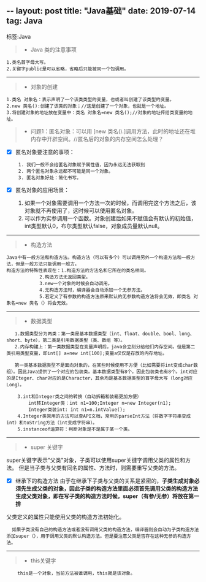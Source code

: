 ﻿--
layout: post
title: "Java基础"
date: 2019-07-14   
tag: Java 
---

标签:Java
> * Java 类的注意事项

	1.类名首字母大写。
	2.关键字public是可以省略，省略后只能被同一个包调用。


----------


	
	
> * 对象的创建

	1.类名 对象名：表示声明了一个该类类型的变量，也或者叫创建了该类型的变量。
	2.new 类名():创建了该类的对象；//这是创建了一个对象，也就是一个地址。
	3.将创建对象的地址放在变量中：类名 对象名=new 类名();//对象的地址传给类变量的地址。
	
> * 问题1：匿名对象：可以用 [new 类名().]调用方法，此时的地址还在堆内存中开辟空间。//匿名后的对象的内存空间怎么处理？

- [x]  匿名对象要注意的事项：
    
	    1. 我们一般不会给匿名对象赋予属性值，因为永远无法获取到
		2. 两个匿名对象永远都不可能是同一个对象。
		3. 匿名对象好处：简化书写。

- [x]	匿名对象的应用场景：

	1. 如果一个对象需要调用一个方法一次的时候，而调用完这个方法之后，该对象就不再使用了，这时候可以使用匿名对象。
	2. 可以作为实参调用一个函数。对象创建后如果不赋值会有默认的初始值，int类型默认0，布尔类型默认false，对象成员量默认null。

----------	   
> * 构造方法

 	Java中有一般方法和构造方法。构造方法（可以有多个）可以调用另外一个构造方法和一般方法，但是一般方法只能调用一般方。
	构造方法的特殊性表现在：1.构造方法的方法名和它所在的类名相同。
				2.构造方法无返回类型。
				3.new一个对象的时候会自动调用。
				4.无构造方法时，编译器会自动添加一个无参方法。
				5.若定义了有参数的构造方法原来默认的无参数构造方法将会无效，即类名 对象名=new 类名（）将会无效。


----------


> * 数据类型

 	   1.数据类型分为两类：第一类是基本数据类型（int、float、double、bool、long、short、byte），第二类是引用数据类型（类、数组 等）。
	   2.内存构建上：第一类数据类型在变量声明后，java会立刻分给他们内存空间。但是第二类引用类型变量，即int[] a=new int[100];变量a仅仅是存放的内存地址。
	   
	   第一类基本数据类型不是面向对象的，在某些时候使用不方便（比如需要将int变成char数组）。因此Java提供了一个对应的包装类。基本数据类型有8个，因此包装类也有8个。int对应的是Iteger、char对应的是Character，其余均是基本数据类型的首字母大写（long对应Long）。
	   
	    3.int和Integer类之间的转换（自动拆箱和装箱更加方便）
		    int转Integer类：int n1=100;Integer n=new Integer(n1);
            Integer类装int: int n1=n.intValue();
    	4.Integer类常用的方法可以查API文档，常用的parseInt方法（将数字字符串变成int）和toString方法（int变成字符串）。
    	5.instanceof运算符：判断对象是不是属于某一个类。


----------


> * super 关键字

super关键字表示"父类"对象，子类可以使用super关键字调用父类的属性和方法。
 但是当子类与父类有同名的属性、方法时，则需要重写父类的方法。
 
- [x] 继承下的构造方法
由于在继承下子类与父类的关系是紧密的，**子类生成对象必须先生成父类的对象，因此子类的构造方法里面必须首先调用父类的构造方法生成父类对象，即在写子类的构造方法时候，super（有参/无参）将放在第一排**

父类定义的属性只能使用父类的构造方法初始化。

      如果子类没有自己的构造方法或者没有调用父类的构造方法，编译器则会自动为子类构造方法添加super（），用于调用父类的默认构造方法。但是要注意父类是否存在这种无参的构造方法。


----------


      
> * this关键字

        this是一个对象，当前方法被谁调用，this就是该对象。